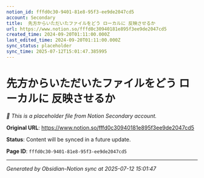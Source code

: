 ```yaml
---
notion_id: fffd0c30-9401-81e8-95f3-ee9de2047cd5
account: Secondary
title:  先方からいただいたファイルをどう ローカルに 反映させるか
url: https://www.notion.so/fffd0c30940181e895f3ee9de2047cd5
created_time: 2024-09-20T01:11:00.000Z
last_edited_time: 2024-09-20T01:11:00.000Z
sync_status: placeholder
sync_time: 2025-07-12T15:01:47.385995
---
```


#  先方からいただいたファイルをどう ローカルに 反映させるか

*🔄 This is a placeholder file from Notion Secondary account.*

**Original URL**: https://www.notion.so/fffd0c30940181e895f3ee9de2047cd5

**Status**: Content will be synced in a future update.

**Page ID**: `fffd0c30-9401-81e8-95f3-ee9de2047cd5`

---

*Generated by Obsidian-Notion sync at 2025-07-12 15:01:47*
